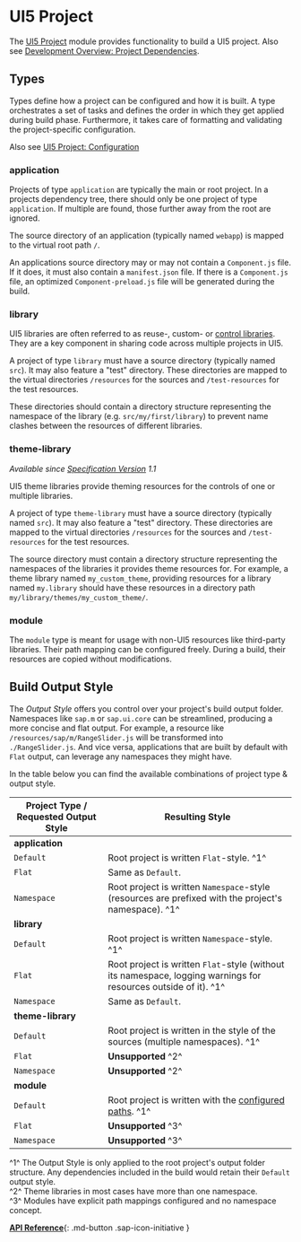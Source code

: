 # UI5 Project

The [UI5 Project](https://github.com/SAP/ui5-project) module provides functionality to build a UI5 project. Also see [Development Overview: Project Dependencies](./Overview.md#project-dependencies).

## Types
Types define how a project can be configured and how it is built. A type orchestrates a set of tasks and defines the order in which they get applied during build phase. Furthermore, it takes care of formatting and validating the project-specific configuration.

Also see [UI5 Project: Configuration](./Configuration.md#general-configuration)

### application
Projects of type `application` are typically the main or root project. In a projects dependency tree, there should only be one project of type `application`. If multiple are found, those further away from the root are ignored.

The source directory of an application (typically named `webapp`) is mapped to the virtual root path `/`.

An applications source directory may or may not contain a `Component.js` file. If it does, it must also contain a `manifest.json` file. If there is a `Component.js` file, an optimized `Component-preload.js` file will be generated during the build.

### library
UI5 libraries are often referred to as reuse-, custom- or [control libraries](https://github.com/SAP/openui5/blob/-/docs/controllibraries.md). They are a key component in sharing code across multiple projects in UI5.

A project of type `library` must have a source directory (typically named `src`). It may also feature a "test" directory. These directories are mapped to the virtual directories `/resources` for the sources and `/test-resources` for the test resources.

These directories should contain a directory structure representing the namespace of the library (e.g. `src/my/first/library`) to prevent name clashes between the resources of different libraries.

### theme-library
*Available since [Specification Version](./Configuration.md#specification-versions) 1.1*

UI5 theme libraries provide theming resources for the controls of one or multiple libraries.

A project of type `theme-library` must have a source directory (typically named `src`). It may also feature a "test" directory. These directories are mapped to the virtual directories `/resources` for the sources and `/test-resources` for the test resources.

The source directory must contain a directory structure representing the namespaces of the libraries it provides theme resources for. For example, a theme library named `my_custom_theme`, providing resources for a library named `my.library` should have these resources in a directory path `my/library/themes/my_custom_theme/`.

### module
The `module` type is meant for usage with non-UI5 resources like third-party libraries. Their path mapping can be configured freely. During a build, their resources are copied without modifications.


## Build Output Style

The _Output Style_ offers you control over your project's build output folder. Namespaces like `sap.m` or `sap.ui.core` can be streamlined, producing a more concise and flat output. For example, a resource like `/resources/sap/m/RangeSlider.js` will be transformed into `./RangeSlider.js`. And vice versa, applications that are built by default with `Flat` output, can leverage any namespaces they might have. 

In the table below you can find the available combinations of project type & output style.

| Project Type / Requested Output Style | Resulting Style |
|---|---|
| **application** | |
| `Default` | Root project is written `Flat`-style. ^1^ |
| `Flat` | Same as `Default`. |
| `Namespace` | Root project is written `Namespace`-style (resources are prefixed with the project's namespace). ^1^ |
| **library** | |
| `Default` | Root project is written `Namespace`-style. ^1^ |
| `Flat` | Root project is written `Flat`-style (without its namespace, logging warnings for resources outside of it). ^1^ |
| `Namespace` | Same as `Default`. |
| **theme-library** | |
| `Default` | Root project is written in the style of the sources (multiple namespaces). ^1^ |
| `Flat` | **Unsupported** ^2^ |
| `Namespace` | **Unsupported** ^2^ |
| **module** | |
| `Default` | Root project is written with the [configured paths](https://ui5.github.io/cli/stable/pages/Configuration/#available-path-mappings). ^1^ |
| `Flat` | **Unsupported** ^3^  |
| `Namespace` | **Unsupported**  ^3^ |

^1^ The Output Style is only applied to the root project's output folder structure. Any dependencies included in the build would retain their `Default` output style.  
^2^ Theme libraries in most cases have more than one namespace.  
^3^ Modules have explicit path mappings configured and no namespace concept.  


[**API Reference**](https://ui5.github.io/cli/v4/api/@ui5_project_build_ProjectBuilder.html){: .md-button .sap-icon-initiative }
